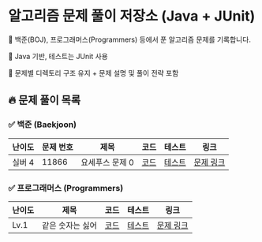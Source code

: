 # 알고리즘 문제 풀이 저장소 (Java + JUnit)
📘 백준(BOJ), 프로그래머스(Programmers) 등에서 푼 알고리즘 문제를 기록합니다.  

📌 Java 기반, 테스트는 JUnit 사용  

📂 문제별 디렉토리 구조 유지 + 문제 설명 및 풀이 전략 포함


## 🔥 문제 풀이 목록

### ✅ 백준 (Baekjoon)

| 난이도   | 문제 번호 | 제목        | 코드                                            | 테스트                                                           | 링크                                             |
| ----- | ----- | --------- |-----------------------------------------------| ------------------------------------------------------------- | ---------------------------------------------- |
| 실버 4  | 11866 | 요세푸스 문제 0 | [코드](./src/main/java/baekjoon/BOJ_11866.java) | [테스트](./src/test/java/baekjoon/BOJ11866Test.java) | [문제 링크](https://www.acmicpc.net/problem/11866) |


### ✅ 프로그래머스 (Programmers)

| 난이도  | 제목         | 코드                                                              | 테스트                                                                  | 링크                                                                       |
| ---- | ---------- | --------------------------------------------------------------- | -------------------------------------------------------------------- | ------------------------------------------------------------------------ |
| Lv.1 | 같은 숫자는 싫어  | [코드](./src/main/java/programmers/PG_12906.java)  | [테스트](./src/test/java/programmers/PG12906Test.java)  | [문제 링크](https://school.programmers.co.kr/learn/courses/30/lessons/12906) |



